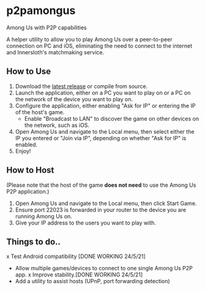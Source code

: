 # p2pamongus
Among Us with P2P capabilities

A helper utility to allow you to play Among Us over a peer-to-peer connection on PC and iOS, eliminating the need to connect to the internet and Innersloth's matchmaking service. 

## How to Use

1. Download the [latest release](https://github.com/p4reee/p2pamongus) or compile from source.
2. Launch the application, either on a PC you want to play on or a PC on the network of the device you want to play on.
3. Configure the application, either enabling "Ask for IP" or entering the IP of the host's game.
   - Enable "Broadcast to LAN" to discover the game on other devices on the network, such as iOS.
4. Open Among Us and navigate to the Local menu, then select either the IP you entered or "Join via IP", depending on whether "Ask for IP" is enabled.
5. Enjoy!

## How to Host

(Please note that the host of the game **does not need** to use the Among Us P2P application.)
1. Open Among Us and navigate to the Local menu, then click Start Game.
2. Ensure port 22023 is forwarded in your router to the device you are running Among Us on.
3. Give your IP address to the users you want to play with.

## Things to do..

x Test Android compatibility [DONE WORKING 24/5/21]
- Allow multiple games/devices to connect to one single Among Us P2P app.
x Improve stability.[DONE WORKING 24/5/21]
- Add a utility to assist hosts (UPnP, port forwarding detection)
